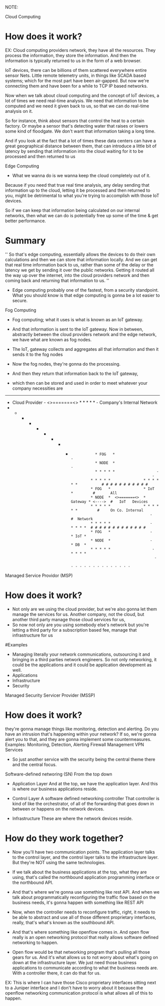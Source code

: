 NOTE: 


Cloud Computing
# How does it work?
EX:
Cloud computing providers network, they have all the resources. They process the information, they store the information. And then the information is typically returned to us in the form of a web browser.

IoT devices, there can be billions of them scattered everywhere entire sensor Nets. Little remote telemetry units, in things like SCADA based systems; which for the most part have been air-gapped. But now we're connecting them and have been for a while to TCP IP based networks.

Now when we talk about cloud computing and the concept of IoT devices, a lot of times we need real-time analysis. We need that information to be computed and we need it given back to us, so that we can do real-time analysis on it. 
 
So for instance, think about sensors that control the heat to a certain factory. Or maybe a sensor that's detecting water that raises or lowers some kind of floodgate. We don't want that information taking a long time. 
 
And if you look at the fact that a lot of times these data centers can have a great geographical distance between them, that can introduce a little bit of latency by sending that information into the cloud waiting for it to be processed and then returned to us

Edge Computing
- What we wanna do is we wanna keep the cloud completely out of it.

Because if you need that true real time analysis, any delay sending that information up to the cloud, letting it be processed and then returned to you, might be detrimental to what you're trying to accomplish with those IoT devices.

So if we can keep that information being calculated on our internal networks, then what we can do is potentially free up some of the time & get better performance.

# Summary
''
So that's edge computing, essentially allows the devices to do their own calculations and then we can store that information locally. And we can get that real time information back to us, rather than some of the delay or the latency we get by sending it over the public networks. Getting it routed all the way up over the internet, into the cloud providers network and then coming back and returning that information to us.
''
- Edge computing probably one of the fastest, from a security standpoint. What you should know is that edge computing is gonna be a lot easier to secure.


Fog Computing
- Fog computing; what it uses is what is known as an IoT gateway.

- And that information is sent to the IoT gateway. Now in between, abstractly between the cloud providers network and the edge network, we have what are known as fog nodes.

- The IoT, gateway collects and aggregates all that information and then it sends it to the fog nodes

- Now the fog nodes, they're gonna do the processing. 

- And then they return that information back to the IoT gateway, 

- which then can be stored and used in order to meet whatever your company necessities are

- - - - - - - -  -                                                  - - - - - - - - - - - - - - - - - - - - - 
- Cloud Provider -   <>=======<>  * * * * *                        -   Company's Internal Network
- - - - - - - -  -                * FOG   *                      -   
                                  * NODE  *                     -
                                  * * * * *                   -  
                                                            -
                                * * * * *               * * * * * *           # # # # # # # # # # #   
                                * FOG   *               * IoT     *         #       All 
                                * NODE  *  <>=======<>  * Gateway * <---->  #   IoT   Devices
                                * * * * *               * * * * * *         #     On Co. Internal
                                                           -                #  Network
                                * * * * *                  -       * * * *  # # # # # # # # # # # # #
                                * FOG   *                  -       * IoT *
                                * NODE  *                  -       * DB  *
                                * * * * *                   -      * * * * 
                                                             -
                                                                - - - - - - - - - - - - - -

Managed Service Providor (MSP)

# How does it work?
- Not only are we using the cloud provider, but we're also gonna let them manage the services for us. Another company, not the cloud, but another third party manage those cloud services for us,
- So now not only are you using somebody else's network but you're letting a third party for a subscription based fee, manage that infrastructure for us

#Examples
 - Managing literally your network communications, outsourcing it and bringing in a third parties network engineers. So not only networking, it could be the applications and it could be application development as well.
 - Applications
 - Infrastructure
 - Security

Managed Security Servicer Provider (MSSP)
# How does it work?
they're gonna manage things like monitoring, detection and alerting. Do you have an intrusion that's happening within your network? If so, we're gonna alert you to that, and they are gonna implement some countermeasures.
Examples:
    Monitoring, Detection, Alerting
    Firewall Management
    VPN Services
- So just another service with the security being the central theme there and the central focus. 


Software-defined networing (SN)
From the top down

- Application Layer
And at the top, we have the application layer. And this is where our business applications reside.

- Control Layer
A software defined networking controller 
That controller is kind of like the orchestrator, of all of the forwarding that goes down in between or happens on the network devices.

- Infrastructure 
These are where the network devices reside.

# How do they work together?
- Now you'll have two communication points. The application layer talks to the control layer, and the control layer talks to the infrastructure layer. But they're NOT using the same technologies.

- If we talk about the business applications at the top, what they are using, that's called the northbound application programming interface or the northbound API. 

- And that's where we're gonna use something like rest API. And when we talk about programmatically reconfiguring the traffic flow based on the business needs, it's gonna happen with something like REST API

- Now, when the controller needs to reconfigure traffic, right, it needs to be able to abstract and use all of those different proprietary interfaces, really, that's what's known as the southbound API. 

- And that's where something like openflow comes in. And open flow really is an open networking protocol that really allows software defined networking to happen.

-  Open flow would be that networking program that's pulling all those gears for us. And it's what allows us to not worry about what's going on down at the infrastructure layer. We just need those business applications to communicate according to what the business needs are. With a controller there, it can do that for us.

EX:
    This is where I can have those Cisco proprietary interfaces sitting next to a Juniper interface and I don't have to worry about it because the openflow networking communication protocol is what allows all of this to happen.
